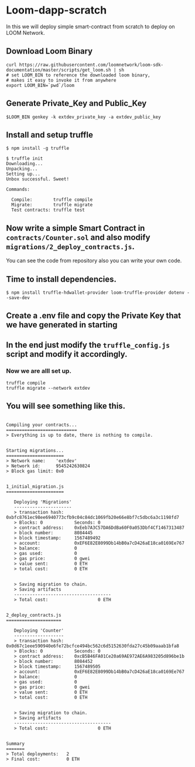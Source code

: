 # Loom-dapp-scratch
In this we will deploy simple smart-contract from scratch to deploy on LOOM Network.


## Download Loom Binary 
```
curl https://raw.githubusercontent.com/loomnetwork/loom-sdk-documentation/master/scripts/get_loom.sh | sh
# set LOOM_BIN to reference the downloaded loom binary,
# makes it easy to invoke it from anywhere
export LOOM_BIN=`pwd`/loom
```

## Generate Private_Key and Public_Key

```
$LOOM_BIN genkey -k extdev_private_key -a extdev_public_key
```

## Install and setup truffle

```
$ npm install -g truffle
```

```
$ truffle init
Downloading...
Unpacking...
Setting up...
Unbox successful. Sweet!

Commands:

  Compile:        truffle compile
  Migrate:        truffle migrate
  Test contracts: truffle test
  ```
  
  ## Now write a simple Smart Contract in `contracts/Counter.sol`  and also modify `migrations/2_deploy_contracts.js`.

You can see the code from repository also you can write your own code.

## Time to install dependencies.

```
$ npm install truffle-hdwallet-provider loom-truffle-provider dotenv --save-dev
```

## Create a .env file and copy the Private Key that we have generated in starting

## In the end just modify the `truffle_config.js` script and modify it accordingly.

### Now we are alll set up.

```
truffle compile
truffle migrate --network extdev
```

## You will see something like this.

```

Compiling your contracts...
===========================
> Everything is up to date, there is nothing to compile.


Starting migrations...
======================
> Network name:    'extdev'
> Network id:      9545242630824
> Block gas limit: 0x0


1_initial_migration.js
======================

   Deploying 'Migrations'
   ----------------------
   > transaction hash:    0xbfc8761ec98ee6940773cfb9c04c84dc1069fb20e66e8bf7c5dbc6a3c1198fd7
   > Blocks: 0            Seconds: 0
   > contract address:    0xEeb7A3C57DA6DdBa60F0a053Dbf4Cf1467313487
   > block number:        8084445
   > block timestamp:     1567489492
   > account:             0xEF6E82E8099Db14bB0a7cD426aE18ca0169Ee767
   > balance:             0
   > gas used:            0
   > gas price:           0 gwei
   > value sent:          0 ETH
   > total cost:          0 ETH


   > Saving migration to chain.
   > Saving artifacts
   -------------------------------------
   > Total cost:                   0 ETH


2_deploy_contracts.js
=====================

   Deploying 'Counter'
   -------------------
   > transaction hash:    0x0d67c1eee590940e6fe72bcfce494bc562c6d5152630fda27c45b09aaab1bfa8
   > Blocks: 0            Seconds: 0
   > contract address:    0xcB5B46FA01Ce20a69AE972AE6A983205d896be1b
   > block number:        8084452
   > block timestamp:     1567489505
   > account:             0xEF6E82E8099Db14bB0a7cD426aE18ca0169Ee767
   > balance:             0
   > gas used:            0
   > gas price:           0 gwei
   > value sent:          0 ETH
   > total cost:          0 ETH


   > Saving migration to chain.
   > Saving artifacts
   -------------------------------------
   > Total cost:                   0 ETH


Summary
=======
> Total deployments:   2
> Final cost:          0 ETH


```

